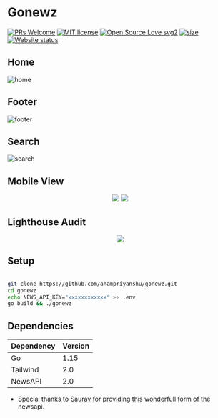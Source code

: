 # Gonewz

[![PRs Welcome](https://img.shields.io/badge/PRs-welcome-brightgreen.svg?style=flat-square)](https://gonewz.herokuapp.com/)
[![MIT license](https://img.shields.io/badge/License-MIT-blue.svg)](https://gonewz.herokuapp.com/)
[![Open Source Love svg2](https://badges.frapsoft.com/os/v2/open-source.svg?v=103)](https://gonewz.herokuapp.com/)
[![size](https://img.shields.io/github/repo-size/ahampriyanshu/gonewz?style=flat-square)](https://gonewz.herokuapp.com/)
[![Website status](https://img.shields.io/website-up-down-green-red/http/shields.io.svg)](https://gonewz.herokuapp.com/)

## Home
![home](https://user-images.githubusercontent.com/54521023/103106650-39c44900-465d-11eb-873f-bcc2853a1ecf.png)

## Footer
![footer](https://user-images.githubusercontent.com/54521023/103106648-3761ef00-465d-11eb-82c0-61bcbe3c4417.png)

## Search
![search](https://user-images.githubusercontent.com/54521023/103106649-37fa8580-465d-11eb-9f5a-be244b760535.png)

## Mobile View
<p align="center" >
<img src="https://user-images.githubusercontent.com/54521023/103106645-35982b80-465d-11eb-947f-dabcd26bb5dd.png">
<img src="https://user-images.githubusercontent.com/54521023/103106647-36c95880-465d-11eb-9dd2-7d40aa26a87e.png">
</p>

## Lighthouse Audit
<p align="center" >
<img src="https://user-images.githubusercontent.com/54521023/103106643-3335d180-465d-11eb-99ee-e16d0cd1bb18.png">
</p>


## Setup

```bash

git clone https://github.com/ahampriyanshu/gonewz.git
cd gonewz
echo NEWS_API_KEY="xxxxxxxxxxxx" >> .env
go build && ./gonewz

```

## Dependencies

| Dependency | Version |
| --- | --- | 
| Go | 1.15 | 
| Tailwind | 2.0 |
| NewsAPI  | 2.0 |

* Special thanks to [Saurav](https://github.com/SauravKanchan) for providing [this](https://github.com/SauravKanchan/NewsAPI) wonderfull form of the newsapi.
